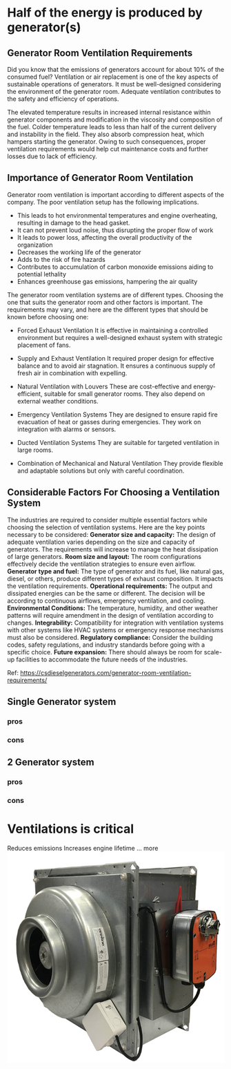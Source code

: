 # Half of the energy is produced by generator(s)

## Generator Room Ventilation Requirements


Did you know that the emissions of generators account for about 10% of the consumed fuel? Ventilation or air replacement is one of the key aspects of sustainable operations of generators. It must be well-designed considering the environment of the generator room. Adequate ventilation contributes to the safety and efficiency of operations. 

The elevated temperature results in increased internal resistance within generator components and modification in the viscosity and composition of the fuel. Colder temperature leads to less than half of the current delivery and instability in the field. They also absorb compression heat, which hampers starting the generator. Owing to such consequences, proper ventilation requirements would help cut maintenance costs and further losses due to lack of efficiency. 

## Importance of Generator Room Ventilation 
Generator room ventilation is important according to different aspects of the company. The poor ventilation setup has the following implications. 

- This leads to hot environmental temperatures and engine overheating, resulting in damage to the head gasket. 
- It can not prevent loud noise, thus disrupting the proper flow of work 
- It leads to power loss, affecting the overall productivity of the organization 
- Decreases the working life of the generator  
- Adds to the risk of fire hazards 
- Contributes to accumulation of carbon monoxide emissions aiding to potential lethality 
- Enhances greenhouse gas emissions, hampering the air quality 

The generator room ventilation systems are of different types. Choosing the one that suits the generator room and other factors is important. The requirements may vary, and here are the different types that should be known before choosing one: 

- Forced Exhaust Ventilation
It is effective in maintaining a controlled environment but requires a well-designed exhaust system with strategic placement of fans.

- Supply and Exhaust Ventilation
It required proper design for effective balance and to avoid air stagnation. It ensures a continuous supply of fresh air in combination with expelling.

- Natural Ventilation with Louvers
These are cost-effective and energy-efficient, suitable for small generator rooms. They also depend on external weather conditions. 

- Emergency Ventilation Systems
They are designed to ensure rapid fire evacuation of heat or gasses during emergencies. They work on integration with alarms or sensors. 

- Ducted Ventilation Systems 
They are suitable for targeted ventilation in large rooms. 

- Combination of Mechanical and Natural Ventilation
They provide flexible and adaptable solutions but only with careful coordination. 

## Considerable Factors For Choosing a Ventilation System
The industries are required to consider multiple essential factors while choosing the selection of ventilation systems. Here are the key points necessary to be considered: 
**Generator size and capacity:** The design of adequate ventilation varies depending on the size and capacity of generators. The requirements will increase to manage the heat dissipation of large generators. 
**Room size and layout:** The room configurations effectively decide the ventilation strategies to ensure even airflow. 
**Generator type and fuel:** The type of generator and its fuel, like natural gas, diesel, or others, produce different types of exhaust composition. It impacts the ventilation requirements. 
**Operational requirements:** The output and dissipated energies can be the same or different. The decision will be according to continuous airflows, emergency ventilation, and cooling. 
**Environmental Conditions:** The temperature, humidity, and other weather patterns will require amendment in the design of ventilation according to changes. 
**Integrability:** Compatibility for integration with ventilation systems with other systems like HVAC systems or emergency response mechanisms must also be considered. 
**Regulatory compliance:** Consider the building codes, safety regulations, and industry standards before going with a specific choice. 
**Future expansion:** There should always be room for scale-up facilities to accommodate the future needs of the industries. 

Ref:
https://csdieselgenerators.com/generator-room-ventilation-requirements/

## Single Generator system

### pros

### cons

## 2 Generator system

### pros

### cons

# Ventilations is critical
Reduces emissions
Increases engine lifetime
... more 
![alt text](image.png)